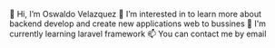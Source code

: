 👋 Hi, I’m Oswaldo Velazquez 
👀 I’m interested in to learn more about backend develop and create new applications web to bussines
🌱 I'm currently learning laravel framework 
📫 You can contact me by email
